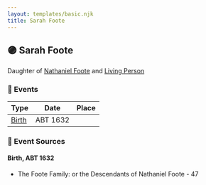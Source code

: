 ```yaml
---
layout: templates/basic.njk
title: Sarah Foote
---
```

## 🟣 Sarah Foote

Daughter of [Nathaniel Foote](/people/6/64098820) and [Living Person](/people/7/77201280)

### 📆 Events

Type | Date | Place
------ | ------ | ------
[Birth](#event-event-2) | ABT 1632 |

### 📰 Event Sources

#### <a id="event-event-2"></a> Birth, ABT 1632
* The Foote Family: or the Descendants of Nathaniel Foote  - 47
